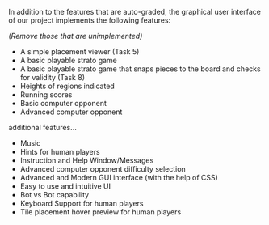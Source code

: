 In addition to the features that are auto-graded, the graphical user interface
of our project implements the following features:

*(Remove those that are unimplemented)*

 - A simple placement viewer (Task 5)
 - A basic playable strato game
 - A basic playable strato game that snaps pieces to the board and checks for validity (Task 8)
 - Heights of regions indicated
 - Running scores
 - Basic computer opponent
 - Advanced computer opponent

additional features...
 - Music
 - Hints for human players
 - Instruction and Help Window/Messages
 - Advanced computer opponent difficulty selection
 - Advanced and Modern GUI interface (with the help of CSS)
 - Easy to use and intuitive UI
 - Bot vs Bot capability
 - Keyboard Support for human players
 - Tile placement hover preview for human players